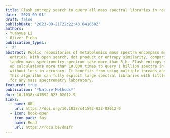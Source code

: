 ```yaml
---
title: Flash entropy search to query all mass spectral libraries in real time
date: '2023-09-01'
draft: false
publishDate: '2023-09-21T22:22:43.041650Z'
authors:
- Yuanyue Li
- Oliver Fiehn
publication_types:
- '2'
abstract: Public repositories of metabolomics mass spectra encompass more than 1 billion
  entries. With open search, dot product or entropy similarity, comparisons of a single
  tandem mass spectrometry spectrum take more than 8 h. Flash entropy search speeds
  up calculations more than 10,000 times to query 1 billion spectra in less than 2 s,
  without loss in accuracy. It benefits from using multiple threads and GPU calculations.
  This algorithm can fully exploit large spectral libraries with little memory overhead
  for any mass spectrometry laboratory.
featured: true
publication: '*Nature Methods*'
doi: 10.1038/s41592-023-02012-9
links:
  - name: URL
    url: https://doi.org/10.1038/s41592-023-02012-9
  - icon: book-open
    icon_pack: fas
    name: Read
    url: https://rdcu.be/dmIfr
---
```


